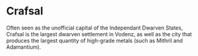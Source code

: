 # Crafsal

Often seen as the unofficial capital of the Independant Dwarven States, Crafsal is the largest dwarven settlement in Vodenz, as well as the city that produces the largest quantity of high-grade metals (such as Mithril and Adamantium).
